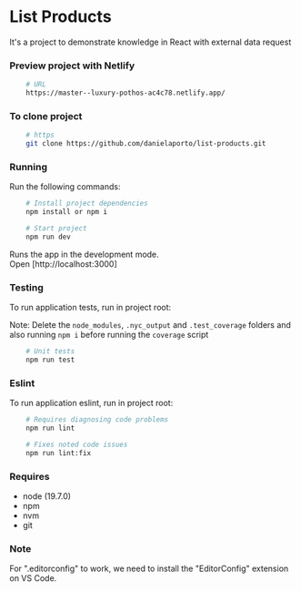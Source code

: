 # List Products

It's a project to demonstrate knowledge in React with external data request

### Preview project with Netlify
```sh
    # URL
    https://master--luxury-pothos-ac4c78.netlify.app/
```

### To clone project
```sh
    # https
    git clone https://github.com/danielaporto/list-products.git
```

### Running

Run the following commands:

```sh
    # Install project dependencies
    npm install or npm i

    # Start project
    npm run dev
```

Runs the app in the development mode.\
Open [http://localhost:3000]

### Testing

To run application tests, run in project root:

Note: Delete the `node_modules`, `.nyc_output` and `.test_coverage` folders and also running `npm i` before running the `coverage` script

```sh
    # Unit tests
    npm run test
```

### Eslint

To run application eslint, run in project root:


```sh
    # Requires diagnosing code problems
    npm run lint

    # Fixes noted code issues
    npm run lint:fix
```

### Requires
- node (19.7.0)
- npm
- nvm
- git

### Note
For ".editorconfig" to work, we need to install the "EditorConfig" extension on VS Code.
